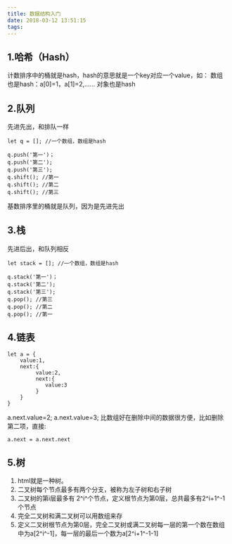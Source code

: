 ```yaml
---
title: 数据结构入门
date: 2018-03-12 13:51:15
tags:
---
```

## 1.哈希（Hash）
计数排序中的桶就是hash，hash的意思就是一个key对应一个value，如：
数组也是hash：a[0]=1，a[1]=2,......
对象也是hash

## 2.队列
先进先出，和排队一样
```
let q = []; //一个数组，数组是hash

q.push('第一')；
q.push('第二');
q.push('第三');
q.shift(); //第一
q.shift(); //第二
q.shift(); //第三
```
基数排序里的桶就是队列，因为是先进先出

## 3.栈
先进后出，和队列相反
```
let stack = []; //一个数组，数组是hash

q.stack('第一')；
q.stack('第二');
q.stack('第三');
q.pop(); //第三
q.pop(); //第二
q.pop(); //第一
```

## 4.链表
```
let a = {
    value:1,
    next:{
         value:2,
         next:{
            value:3
         }
    }
}
```
a.next.value=2;
a.next.value=3;
比数组好在删除中间的数据很方便，比如删除第二项，直接:
```
a.next = a.next.next
```

## 5.树
1. html就是一种树。
2. 二叉树每个节点最多有两个分支，被称为左子树和右子树
3. 二叉树的第i层最多有 2^i^个节点，定义根节点为第0层，总共最多有2^i+1^-1个节点
4. 完全二叉树和满二叉树可以用数组来存
5. 定义二叉树根节点为第0层，完全二叉树或满二叉树每一层的第一个数在数组中为a[2^i^-1]，每一层的最后一个数为a[2^i+1^-1-1]